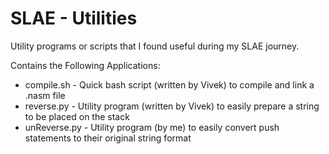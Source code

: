 # SLAE - Utilities
Utility programs or scripts that I found useful during my SLAE journey.

Contains the Following Applications:
* compile.sh - Quick bash script (written by Vivek) to compile and link a .nasm file
* reverse.py - Utility program (written by Vivek) to easily prepare a string to be placed on the stack
* unReverse.py - Utility program (by me) to easily convert push <little-endian string> statements to their original string format